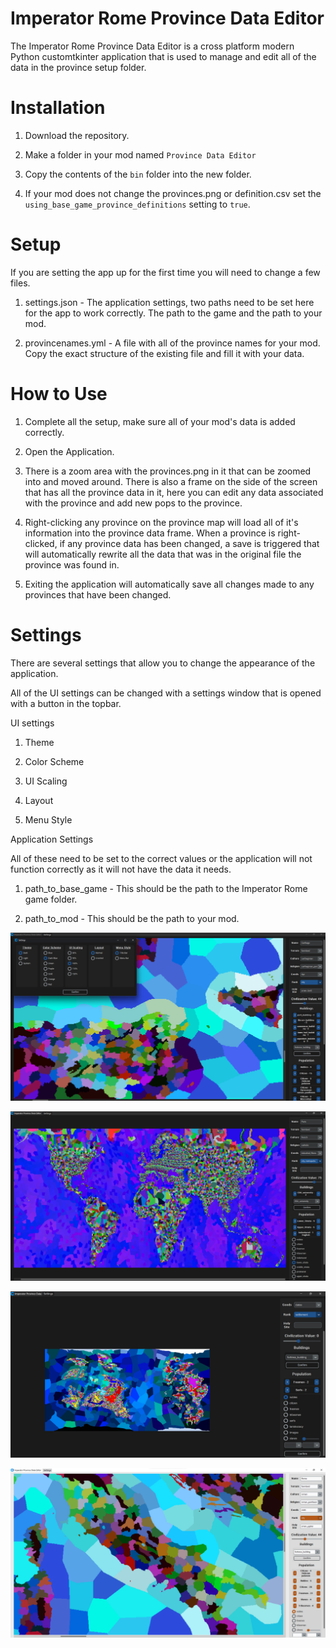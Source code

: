 # Imperator Rome Province Data Editor

The Imperator Rome Province Data Editor is a cross platform modern Python customtkinter application that is used to manage and edit all of the data in the province setup folder.

# Installation

1. Download the repository.

2. Make a folder in your mod named `Province Data Editor`

3. Copy the contents of the `bin` folder into the new folder.

4. If your mod does not change the provinces.png or definition.csv set the `using_base_game_province_definitions` setting to `true`.

# Setup

If you are setting the app up for the first time you will need to change a few files.

1. settings.json - The application settings, two paths need to be set here for the app to work correctly. The path to the game and the path to your mod.

2. provincenames.yml - A file with all of the province names for your mod. Copy the exact structure of the existing file and fill it with your data.

# How to Use

1. Complete all the setup, make sure all of your mod's data is added correctly.

2. Open the Application.

3. There is a zoom area with the provinces.png in it that can be zoomed into and moved around. There is also a frame on the side of the screen that has all the province data in it, here you can edit any data associated with the province and add new pops to the province.

4. Right-clicking any province on the province map will load all of it's information into the province data frame. When a province is right-clicked, if any province data has been changed, a save is triggered that will automatically rewrite all the data that was in the original file the province was found in.

5. Exiting the application will automatically save all changes made to any provinces that have been changed.

# Settings

There are several settings that allow you to change the appearance of the application.

All of the UI settings can be changed with a settings window that is opened with a button in the topbar.

UI settings
1. Theme

2. Color Scheme

3. UI Scaling

4. Layout

5. Menu Style

Application Settings

All of these need to be set to the correct values or the application will not function correctly as it will not have the data it needs.

1. path_to_base_game - This should be the path to the Imperator Rome game folder.

2. path_to_mod - This should be the path to your mod.


![Screenshot](/assets/image1.png)

![Screenshot 2](/assets/image2.png)

![Screenshot 4](/assets/image4.png)

![Screenshot 3](/assets/image3.png)

